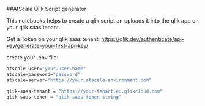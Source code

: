 ##AtScale Qlik Script generator

This notebooks helps to create a qlik script an uploads it into the qlik app on your qlik saas tenant.

Get a Token on your qlik saas tenant: https://qlik.dev/authenticate/api-key/generate-your-first-api-key/

create your .env file:
```sh
atscale-user="your.user.name"
atscale-password="password"
atscale-server="https://your.atscale-environment.com"

qlik-saas-tenant = "https://your-tenant.eu.qlikcloud.com"
qlik-saas-token = "qlik-saas-token-string"
```
